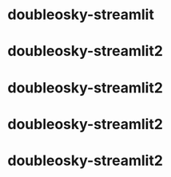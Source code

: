 # doubleosky-streamlit
# doubleosky-streamlit2
# doubleosky-streamlit2
# doubleosky-streamlit2
# doubleosky-streamlit2
